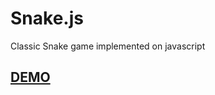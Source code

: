# Snake.js
Classic Snake game implemented on javascript

## [DEMO](https://frentsel.github.io/snake.js/index.html)
